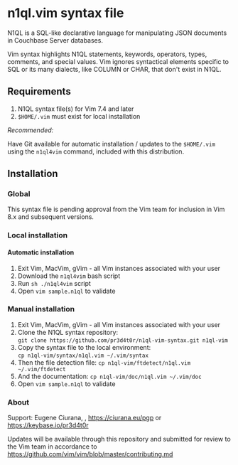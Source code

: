 # n1ql.vim syntax file


N1QL is a SQL-like declarative language for manipulating JSON documents in
Couchbase Server databases.

Vim syntax highlights N1QL statements, keywords, operators, types, comments,
and special values.  Vim ignores syntactical elements specific to SQL or its
many dialects, like COLUMN or CHAR, that don't exist in N1QL.


## Requirements

1. N1QL syntax file(s) for Vim 7.4 and later
1. `$HOME/.vim` must exist for local installation

*Recommended:*

Have Git available for automatic installation / updates to the `$HOME/.vim`
using the `n1ql4vim` command, included with this distribution.


## Installation


### Global

This syntax file is pending approval from the Vim team for inclusion in Vim
8.x and subsequent versions.


### Local installation


#### Automatic installation

1. Exit Vim, MacVim, gVim - all Vim instances associated with your user
1. Download the `n1ql4vim` bash script
1. Run `sh ./n1ql4vim` script
1. Open `vim sample.n1ql` to validate


### Manual installation

1. Exit Vim, MacVim, gVim - all Vim instances associated with your user
1. Clone the N1QL syntax repository:<br>
   `git clone https://github.com/pr3d4t0r/n1ql-vim-syntax.git n1ql-vim`
1. Copy the syntax file to the local environment:<br>
   `cp n1ql-vim/syntax/n1ql.vim ~/.vim/syntax`
1. Then the file detection file:
   `cp n1ql-vim/ftdetect/n1ql.vim ~/.vim/ftdetect`
1. And the documentation:
   `cp n1ql-vim/doc/n1ql.vim ~/.vim/doc`
1. Open `vim sample.n1ql` to validate


### About

Support:  Eugene Ciurana, <n1ql AT cime.net>, https://ciurana.eu/pgp or
https://keybase.io/pr3d4t0r

Updates will be available through this repository and submitted for review to
the Vim team in accordance to 
https://github.com/vim/vim/blob/master/contributing.md

